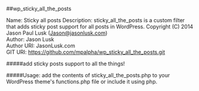 ##wp_sticky_all_the_posts

Name: Sticky all posts
Description: sticky_all_the_posts is a custom filter that adds sticky post support for all posts in WordPress.
Copyright (C) 2014  Jason Paul Lusk (Jason@jasonlusk.com)  
Author: Jason Lusk  
Author URI: JasonLusk.com  
GIT URI: https://github.com/mpalpha/wp_sticky_all_the_posts.git  

#####add sticky posts support to all the things!

#####Usage: 
    add the contents of sticky_all_the_posts.php to your WordPress theme's functions.php file or include it using php.